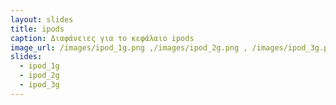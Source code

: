 ```yaml
---
layout: slides
title: ipods
caption: Διαφάνειες για το κεφάλαιο ipods
image_url: /images/ipod_1g.png ,/images/ipod_2g.png , /images/ipod_3g.png
slides:
  - ipod_1g
  - ipod_2g
  - ipod_3g
---
```

